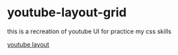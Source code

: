 # youtube-layout-grid
this is a recreation of youtube UI for practice my css skills

[youtube layout](/src/img001.jpg)
